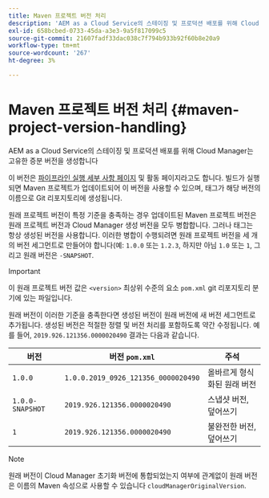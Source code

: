 ```yaml
---
title: Maven 프로젝트 버전 처리
description: 'AEM as a Cloud Service의 스테이징 및 프로덕션 배포를 위해 Cloud Manager는 고유한 증분 버전을 생성합니다. '
exl-id: 658bcbed-0733-45da-a3e3-9a5f817099c5
source-git-commit: 21607fadf33dac038c7f794b933b92f60b8e20a9
workflow-type: tm+mt
source-wordcount: '267'
ht-degree: 3%

---
```



# Maven 프로젝트 버전 처리 {#maven-project-version-handling}

AEM as a Cloud Service의 스테이징 및 프로덕션 배포를 위해 Cloud Manager는 고유한 증분 버전을 생성합니다

이 버전은 [파이프라인 실행 세부 사항 페이지](/help/implementing/cloud-manager/configuring-pipelines/managing-pipelines.md#view-details) 및 활동 페이지라고도 합니다. 빌드가 실행되면 Maven 프로젝트가 업데이트되어 이 버전을 사용할 수 있으며, 태그가 해당 버전의 이름으로 Git 리포지토리에 생성됩니다.

원래 프로젝트 버전이 특정 기준을 충족하는 경우 업데이트된 Maven 프로젝트 버전은 원래 프로젝트 버전과 Cloud Manager 생성 버전을 모두 병합합니다. 그러나 태그는 항상 생성된 버전을 사용합니다. 이러한 병합이 수행되려면 원래 프로젝트 버전을 세 개의 버전 세그먼트로 만들어야 합니다(예: `1.0.0` 또는 `1.2.3`, 하지만 아님 `1.0` 또는 `1`, 그리고 원래 버전은 `-SNAPSHOT`.

>[!IMPORTANT]
>
>이 원래 프로젝트 버전 값은 `<version>` 최상위 수준의 요소 `pom.xml` git 리포지토리 분기에 있는 파일입니다.

원래 버전이 이러한 기준을 충족한다면 생성된 버전이 원래 버전에 새 버전 세그먼트로 추가됩니다. 생성된 버전은 적절한 정렬 및 버전 처리를 포함하도록 약간 수정됩니다. 예를 들어, `2019.926.121356.0000020490` 결과는 다음과 같습니다.

| 버전 | 버전 `pom.xml` | 주석 |
|---|---|---|
| `1.0.0` | `1.0.0.2019_0926_121356_0000020490` | 올바르게 형식화된 원래 버전 |
| `1.0.0-SNAPSHOT` | `2019.926.121356.0000020490` | 스냅샷 버전, 덮어쓰기 |
| `1` | `2019.926.121356.0000020490` | 불완전한 버전, 덮어쓰기 |

>[!NOTE]
>
>원래 버전이 Cloud Manager 초기화 버전에 통합되었는지 여부에 관계없이 원래 버전은 이름의 Maven 속성으로 사용할 수 있습니다 `cloudManagerOriginalVersion`.
